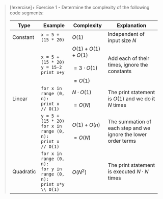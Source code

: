 > [!exercise]+ Exercise 1 - Determine the complexity of the following code segments:
> 
> | Type      | Example                                                                                | Complexity                                             | Explanation                                                     |
> | --------- | -------------------------------------------------------------------------------------- | ------------------------------------------------------ | --------------------------------------------------------------- |
> | Constant  | `x = 5 + (15 * 20)`                                                                    | $O(1)$                                                 | Independent of input size $N$                                   |
> |           | `x = 5 + (15 * 20)`<br>`y = 15-2`<br>`print x+y`                                       | $O(1)+O(1)+O(1)$<br><br>$= 3\cdot O(1)$<br><br>$=O(1)$ | Add each of their times, ignore the constants                   |
> | Linear    | `for x in range (0, n):`<br>            `print x  // O(1)` <br>                        | $N \cdot O(1)$<br><br>$= O(N)$                         | The print statement is $O(1)$ and we do it $N$ times            |
> |           | `y = 5 + (15 * 20)`<br>`for x in range (0, n):`<br>            `print x  // O(1)` <br> | $O(1) + O(n)$<br><br>$= O(N)$                          | The summation of each step and we ignore the lower  order terms |
> | Quadratic | `for x in range (0, n):`<br>  `for y in range (0, n):`<br>      `print x*y   \\ O(1)`  | $O(N^2)$                                               | The print statement is executed $N \cdot N$ times               |
